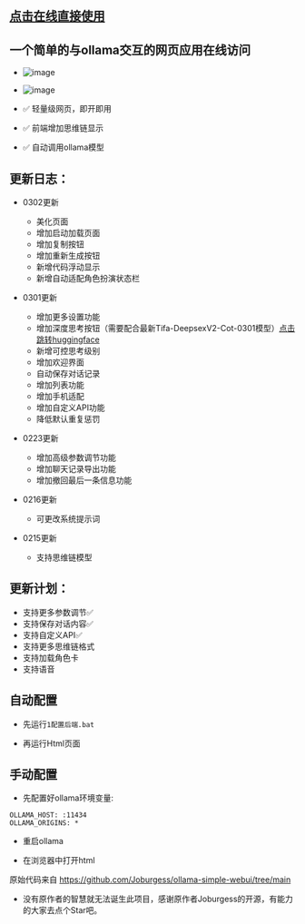 ## [点击在线直接使用](https://leftnorth.com/ollama/)

## 一个简单的与ollama交互的网页应用在线访问

- ![image](https://github.com/user-attachments/assets/35afee1b-2ad0-41f0-a30c-f99e37dd8f47)
- ![image](https://github.com/user-attachments/assets/38046b8e-47d7-421c-b71d-e43577b36047)



- ✅ 轻量级网页，即开即用

- ✅ 前端增加思维链显示

- ✅ 自动调用ollama模型

## 更新日志：

- 0302更新

  - 美化页面
  - 增加启动加载页面
  - 增加复制按钮
  - 增加重新生成按钮
  - 新增代码浮动显示
  - 新增自动适配角色扮演状态栏

- 0301更新

  - 增加更多设置功能
  - 增加深度思考按钮（需要配合最新Tifa-DeepsexV2-Cot-0301模型）[点击跳转huggingface](https://huggingface.co/ValueFX9507/Tifa-DeepsexV2-7b-MGRPO-GGUF-Q4)
  - 新增可控思考级别
  - 增加欢迎界面
  - 自动保存对话记录
  - 增加列表功能
  - 增加手机适配
  - 增加自定义API功能
  - 降低默认重复惩罚
    
- 0223更新

  - 增加高级参数调节功能
  - 增加聊天记录导出功能
  - 增加撤回最后一条信息功能
 
- 0216更新

  - 可更改系统提示词
 
- 0215更新

  - 支持思维链模型

 
## 更新计划：

- 支持更多参数调节✅
- 支持保存对话内容✅
- 支持自定义API✅
- 支持更多思维链格式
- 支持加载角色卡
- 支持语音


## 自动配置

- 先运行`1配置后端.bat`

- 再运行Html页面



## 手动配置

- 先配置好ollama环境变量:

```
OLLAMA_HOST: :11434
OLLAMA_ORIGINS: *
```

- 重启ollama

- 在浏览器中打开html


原始代码来自
https://github.com/Joburgess/ollama-simple-webui/tree/main

- 没有原作者的智慧就无法诞生此项目，感谢原作者Joburgess的开源，有能力的大家去点个Star吧。
